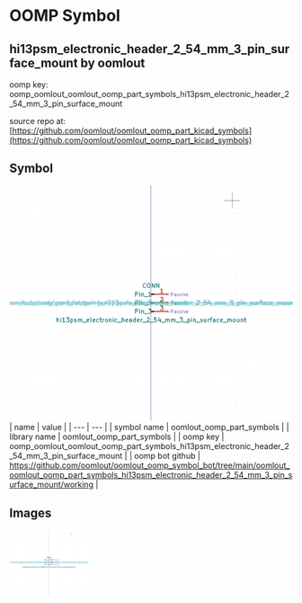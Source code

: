 # OOMP Symbol  
## hi13psm_electronic_header_2_54_mm_3_pin_surface_mount  by oomlout  
  
oomp key: oomp_oomlout_oomlout_oomp_part_symbols_hi13psm_electronic_header_2_54_mm_3_pin_surface_mount  
  
source repo at: [https://github.com/oomlout/oomlout_oomp_part_kicad_symbols](https://github.com/oomlout/oomlout_oomp_part_kicad_symbols)  
## Symbol  
  
[![working.png](working_600.png)](working.png)  
| name | value | 
| --- | --- | 
| symbol name | oomlout_oomp_part_symbols | 
| library name | oomlout_oomp_part_symbols | 
| oomp key | oomp_oomlout_oomlout_oomp_part_symbols_hi13psm_electronic_header_2_54_mm_3_pin_surface_mount | 
| oomp bot github | https://github.com/oomlout/oomlout_oomp_symbol_bot/tree/main/oomlout_oomlout_oomp_part_symbols_hi13psm_electronic_header_2_54_mm_3_pin_surface_mount/working | 
## Images  
  
[![working.png](working_140.png)](working.png)  
